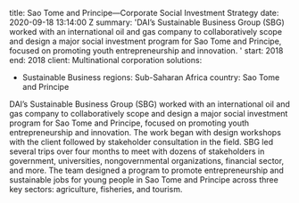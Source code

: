 
title: Sao Tome and Principe—Corporate Social Investment Strategy
date: 2020-09-18 13:14:00 Z
summary: 'DAI’s Sustainable Business Group (SBG) worked with an international oil
  and gas company to collaboratively scope and design a major social investment program
  for Sao Tome and Principe, focused on promoting youth entrepreneurship and innovation. '
start: 2018
end: 2018
client: Multinational corporation
solutions:
- Sustainable Business
regions: Sub-Saharan Africa
country: Sao Tome and Principe


DAI’s Sustainable Business Group (SBG) worked with an international oil and gas company to collaboratively scope and design a major social investment program for Sao Tome and Principe, focused on promoting youth entrepreneurship and innovation. The work began with design workshops with the client followed by stakeholder consultation in the field. SBG led several trips over four months to meet with dozens of stakeholders in government, universities, nongovernmental organizations, financial sector, and more. The team designed a program to promote entrepreneurship and sustainable jobs for young people in Sao Tome and Principe across three key sectors: agriculture, fisheries, and tourism.
